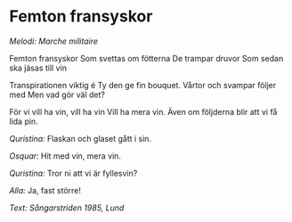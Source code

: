 # Femton fransyskor
*Melodi: Marche militaire*

Femton fransyskor
Som svettas om fötterna
De trampar druvor
Som sedan ska jäsas till vin

Transpirationen viktig é
Ty den ge fin bouquet.
Vårtor och svampar följer med
Men vad gör väl det?

För vi vill ha vin, vill ha vin
Vill ha mera vin.
Även om följderna blir att vi få lida pin.

*Quristina:* Flaskan och glaset gått i sin.

*Osquar:* Hit med vin, mera vin.

*Quristina:* Tror ni att vi är fyllesvin?

*Alla:* Ja, fast större!

*Text: Sångarstriden 1985, Lund*